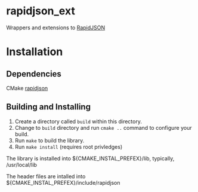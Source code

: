 # rapidjson_ext
Wrappers and extensions to [RapidJSON](http://rapidjson.org/)

# Installation
## Dependencies
CMake
[rapidjson](https://github.com/miloyip/rapidjson)

## Building and Installing
1. Create a directory called `build` within this directory.
2. Change to `build` directory and run `cmake ..` command to configure your build.
3. Run `make` to build the library.
4. Run `make install` (requires root privledges)

The library is installed into ${CMAKE_INSTAL_PREFEX}/lib, typically, /usr/local/lib

The header files are intalled into ${CMAKE_INSTAL_PREFEX}/include/rapidjson
